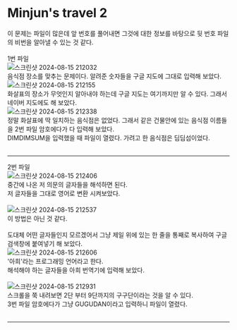 Minjun's travel 2
=================
이 문제는 파일이 많은데 앞 번호를 풀어내면 그것에 대한 정보를 바탕으로 뒷 번호 파일의 비번을 알아낼 수 있는 것 같다. 
<br/><br/>
1번 파일<br/>
![스크린샷 2024-08-15 212032](https://github.com/user-attachments/assets/bf4f8b87-967b-40dc-9f93-319b223cc293)
<br/>
음식점 장소를 맞추는 문제이다. 알려준 숫자들을 구글 지도에 그대로 입력해 보았다. 
![스크린샷 2024-08-15 212155](https://github.com/user-attachments/assets/c89cea32-96f7-497b-8ce5-a7049bbe5d3b)
<br/>
화살표의 장소가 무엇인지 알아내야 하는데 구글 지도는 여기까지만 알 수 있다. 그래서 네이버 지도에도 해 보았다. 
<br/>
![스크린샷 2024-08-15 212338](https://github.com/user-attachments/assets/069236fa-e64b-4dce-b5d0-c6b847287965)
<br/>
정말 화살표에 딱 일치하는 음식점은 없었다. 그래서 같은 건물안에 있는 음식점 이름들을 2번 파일 암호에다가 다 입력해 보았다. 
<br/> 
DIMDIMSUM을 입력했을 때 파일이 열렸다. 가려고 한 음식점은 딤딤섬이었다. 
<br/><br/>
- - - 
2번 파일<br/>
![스크린샷 2024-08-15 212406](https://github.com/user-attachments/assets/4fea8672-fd40-4663-b52c-c5510acf86d4)
<br/>
중간에 나온 저 의문의 글자들을 해석하면 된다. 
<br/>
저 글자들을 그대로 영어로 변환 시켜보았다. <br/>
<br/>
![스크린샷 2024-08-15 212537](https://github.com/user-attachments/assets/208b57fe-3587-45b2-b3b7-ebd2425902cb)
<br/>
이 방법은 아닌 것 같다. <br/><br/>
도대체 어떤 글자들인지 모르겠어서 그냥 제일 위에 있는 한 줄을 통째로 복사하여 구글 검색창에 붙여넣기 해 보았다. 
<br/>
![스크린샷 2024-08-15 212606](https://github.com/user-attachments/assets/3135d764-15b1-4cfb-9008-e8b844556890)
<br/>
'아희'라는 프로그래밍 언어라고 한다. <br/>
해석해야 하는 글자들을 아희 번역기에 입력해 보았다. <br/><br/>
![스크린샷 2024-08-15 212931](https://github.com/user-attachments/assets/06cab026-496d-4afb-96d5-fa7c5a803819)
<br/>
스크롤을 쭉 내려보면 2단 부터 9단까지의 구구단이라는 것을 알 수 있다.<br/>
3번 파일 암호에다가 그냥 GUGUDAN이라고 입력하니 파일이 열렸다. 
<br/><br/>
- - -

